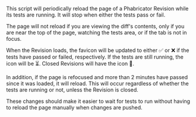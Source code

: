 
This script will periodically reload the page of a Phabricator Revision while its tests are running. It will stop when either the tests pass or fail.

The page will not reload if you are viewing the diff's contents, only if you are near the top of the page, watching the tests area, or if the tab is not in focus.

When the Revision loads, the favicon will be updated to either ✅ or ❌ if the tests have passed or failed, respectively. If the tests are still running, the icon will be ⏳. Closed Revisions will have the icon 🚢.

In addition, if the page is refocused and more than 2 minutes have passed since it was loaded, it will reload. This will occur regardless of whether the tests are running or not, unless the Revision is closed.

These changes should make it easier to wait for tests to run without having to reload the page manually when changes are pushed.
